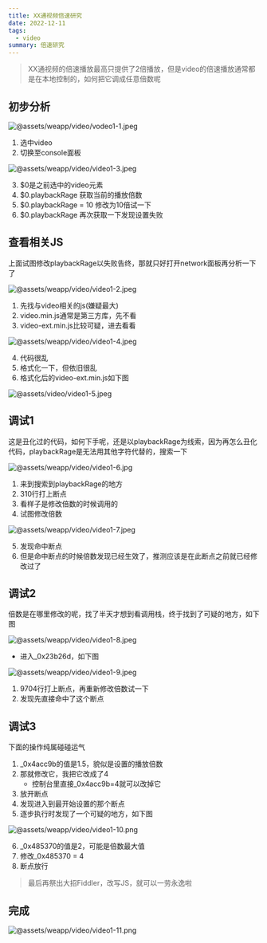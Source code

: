 ```yaml
---
title: XX通视频倍速研究
date: 2022-12-11
tags:
  - video
summary: 倍速研究
---
```


> XX通视频的倍速播放最高只提供了2倍播放，但是video的倍速播放通常都是在本地控制的，如何把它调成任意倍数呢

## 初步分析
![@assets/weapp/video/vodeo1-1.jpeg](@assets/weapp/video/vodeo1-1.jpeg)

1. 选中video
2. 切换至console面板

![@assets/weapp/video/video1-3.jpeg](@assets/weapp/video/video1-3.jpeg)

3. $0是之前选中的video元素
4. $0.playbackRage 获取当前的播放倍数
5. $0.playbackRage = 10 修改为10倍试一下
6. $0.playbackRage 再次获取一下发现设置失败

## 查看相关JS
上面试图修改playbackRage以失败告终，那就只好打开network面板再分析一下了

![@assets/weapp/video/video1-2.jpeg](@assets/weapp/video/video1-2.jpeg)

1. 先找与video相关的js(嫌疑最大)
2. video.min.js通常是第三方库，先不看
3. video-ext.min.js比较可疑，进去看看

![@assets/weapp/video/video1-4.jpeg](@assets/weapp/video/video1-4.jpeg)

4. 代码很乱
5. 格式化一下，但依旧很乱
6. 格式化后的video-ext.min.js如下图

![@assets/video/video1-5.jpeg](@assets/weapp/video/video1-5.jpeg)

## 调试1
这是丑化过的代码，如何下手呢，还是以playbackRage为线索，因为再怎么丑化代码，playbackRage是无法用其他字符代替的，搜索一下

![@assets/weapp/video/video1-6.jpg](@assets/weapp/video/video1-6.jpg)

1. 来到搜索到playbackRage的地方
2. 310行打上断点
3. 看样子是修改倍数的时候调用的
4. 试图修改倍数

![@assets/weapp/video/video1-7.jpeg](@assets/weapp/video/video1-7.jpeg)

5. 发现命中断点
4. 但是命中断点的时候倍数发现已经生效了，推测应该是在此断点之前就已经修改过了

## 调试2
倍数是在哪里修改的呢，找了半天才想到看调用栈，终于找到了可疑的地方，如下图

![@assets/weapp/video/video1-8.jpeg](@assets/weapp/video/video1-8.jpeg)

- 进入_0x23b26d，如下图

![@assets/weapp/video/video1-9.jpeg](@assets/weapp/video/video1-9.jpeg)

1. 9704行打上断点，再重新修改倍数试一下
2. 发现先直接命中了这个断点

## 调试3
下面的操作纯属碰碰运气
1. _0x4acc9b的值是1.5，貌似是设置的播放倍数
2. 那就修改它，我把它改成了4
    - 控制台里直接_0x4acc9b=4就可以改掉它
3. 放开断点
4. 发现进入到最开始设置的那个断点
5. 逐步执行时发现了一个可疑的地方，如下图

![@assets/weapp/video/video1-10.png](@assets/weapp/video/video1-10.png)

6. _0x485370的值是2，可能是倍数最大值
7. 修改_0x485370 = 4
8. 断点放行

> 最后再祭出大招Fiddler，改写JS，就可以一劳永逸啦

## 完成

![@assets/weapp/video/video1-11.png](@assets/weapp/video/video1-11.gif)